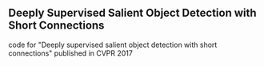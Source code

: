 ## Deeply Supervised Salient Object Detection with Short Connections

code for "Deeply supervised salient object detection with short connections" published in CVPR 2017
